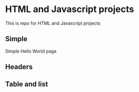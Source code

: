 # HTML and Javascript projects

This is repo for HTML and Javascript projects

## Simple

Simple Hello World page

## Headers

## Table and list

